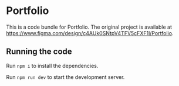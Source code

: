 
  # Portfolio

  This is a code bundle for Portfolio. The original project is available at https://www.figma.com/design/c4AUk0SNtpV4TFV5cFXF1l/Portfolio.

  ## Running the code

  Run `npm i` to install the dependencies.

  Run `npm run dev` to start the development server.
  